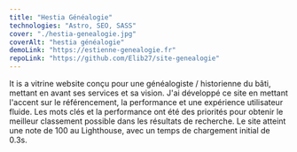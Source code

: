 ```yaml
---
title: "Hestia Généalogie"
technologies: "Astro, SEO, SASS"
cover: "./hestia-genealogie.jpg"
coverAlt: "hestia généalogie"
demoLink: "https://estienne-genealogie.fr"
repoLink: "https://github.com/Elib27/site-genealogie"
---
```


It is a vitrine website conçu pour une généalogiste / historienne du bâti, mettant en avant ses services et sa vision. J'ai développé ce site en mettant l'accent sur le référencement, la performance et une expérience utilisateur fluide. Les mots clés et la performance ont été des priorités pour obtenir le meilleur classement possible dans les résultats de recherche. Le site atteint une note de 100 au Lighthouse, avec un temps de chargement initial de 0.3s.